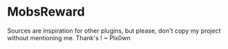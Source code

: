 # MobsReward
Sources are inspiration for other plugins, but please, don't copy my project without mentioning me. Thank's !
~ Plx0wn
